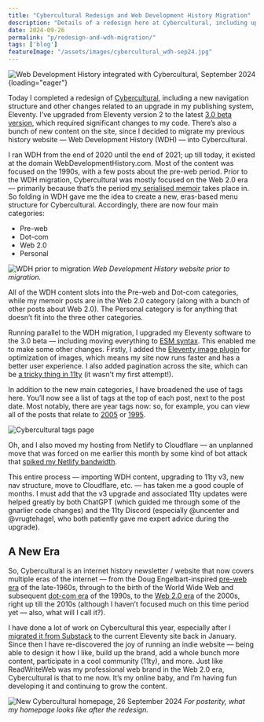 ```yaml
---
title: "Cybercultural Redesign and Web Development History Migration"
description: "Details of a redesign here at Cybercultural, including upgrading to Eleventy v3.0. Also, my previous blog Web Development History has been folded into Cybercultural."
date: 2024-09-26
permalink: "p/redesign-and-wdh-migration/"
tags: ['blog']
featureImage: "/assets/images/cybercultural_wdh-sep24.jpg"
---
```


![Web Development History integrated with Cybercultural, September 2024](/assets/images/cybercultural_wdh-sep24b.jpg){loading="eager"}

Today I completed a redesign of [Cybercultural](https://cybercultural.com/), including a new navigation structure and other changes related to an upgrade in my publishing system, Eleventy. I've upgraded from Eleventy version 2 to the latest [3.0 beta version](https://www.11ty.dev/blog/canary-eleventy-v3/), which required significant changes to my code. There’s also a bunch of new content on the site, since I decided to migrate my previous history website — Web Development History (WDH) — into Cybercultural.

I ran WDH from the end of 2020 until the end of 2021; up till today, it existed at the domain WebDevelopmentHistory&#46;com. Most of the content was focused on the 1990s, with a few posts about the pre-web period. Prior to the WDH migration, Cybercultural was mostly focused on the Web 2.0 era — primarily because that’s the period [my serialised memoir](/p/roadmap-bubbleblog/) takes place in. So folding in WDH gave me the idea to create a new, eras-based menu structure for Cybercultural. Accordingly, there are now four main categories:

- Pre-web
- Dot-com
- Web 2.0
- Personal 

![WDH prior to migration](/assets/images/wdh_25Sep2024.jpg)
*Web Development History website prior to migration.*

All of the WDH content slots into the Pre-web and Dot-com categories, while my memoir posts are in the Web 2.0 category (along with a bunch of other posts about Web 2.0). The Personal category is for anything that doesn’t fit into the three other categories.

Running parallel to the WDH migration, I upgraded my Eleventy software to the 3.0 beta — including moving everything to [ESM syntax](https://www.zachleat.com/web/eleventy-v3-esm/). This enabled me to make some other changes. Firstly, I added the [Eleventy image plugin](https://www.11ty.dev/docs/plugins/image/) for optimization of images, which means my site now runs faster and has a better user experience. I also added pagination across the site, which can be [a tricky thing in 11ty](https://11tybundle.dev/categories/pagination/) (it wasn't my first attempt!).

In addition to the new main categories, I have broadened the use of tags here. You’ll now see a list of tags at the top of each post, next to the post date. Most notably, there are year tags now: so, for example, you can view all of the posts that relate to [2005](/tags/2005/) or [1995](/tags/1995/).

![Cybercultural tags page](/assets/images/2005-tags-page-sep24.jpg)

Oh, and I also moved my hosting from Netlify to Cloudflare — an unplanned move that was forced on me earlier this month by some kind of bot attack that [spiked my Netlify bandwidth](https://mastodon.social/@ricmac/113086148561583366). 

This entire process — importing WDH content, upgrading to 11ty v3, new nav structure, move to Cloudflare, etc. — has taken me a good couple of months. I must add that the v3 upgrade and associated 11ty updates were helped greatly by both ChatGPT (which guided me through some of the gnarlier code changes) and the 11ty Discord (especially &#64;uncenter and &#64;vrugtehagel, who both patiently gave me expert advice during the upgrade).

## A New Era

So, Cybercultural is an internet history newsletter / website that now covers multiple eras of the internet — from the Doug Engelbart-inspired [pre-web era](/preweb/) of the late-1960s, through to the birth of the World Wide Web and subsequent [dot-com era](/dotcom/) of the 1990s, to the [Web 2.0 era](/web20/) of the 2000s, right up till the 2010s (although I haven’t focused much on this time period yet — also, what will I call it?).

I have done a lot of work on Cybercultural this year, especially after I [migrated it from Substack](https://ricmac.org/2024/01/26/why-i-migrated-my-newsletter-from-substack-to-eleventy-and-buttondown/) to the current Eleventy site back in January. Since then I have re-discovered the joy of running an indie website — being able to design it how I like, build up the brand, add a whole bunch more content, participate in a cool community (11ty), and more. Just like ReadWriteWeb was my professional web brand in the Web 2.0 era, Cybercultural is that to me now. It’s my online baby, and I’m having fun developing it and continuing to grow the content.

![New Cybercultural homepage, 26 September 2024](/assets/images/new-cybercultural-homepage-26sep24.jpg)
*For posterity, what my homepage looks like after the redesign.*